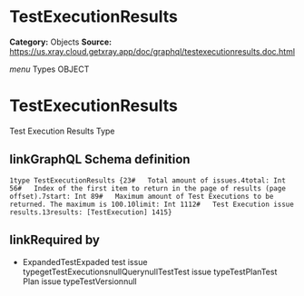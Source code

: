 # TestExecutionResults

**Category:** Objects
**Source:** https://us.xray.cloud.getxray.app/doc/graphql/testexecutionresults.doc.html

*menu* Types OBJECT
 # TestExecutionResults
 Test Execution Results Type

## linkGraphQL Schema definition
 `1type TestExecutionResults {23#   Total amount of issues.4total: Int 56#   Index of the first item to return in the page of results (page offset).7start: Int 89#   Maximum amount of Test Executions to be returned. The maximum is 100.10limit: Int 1112#   Test Execution issue results.13results: [TestExecution] 1415}`
## linkRequired by
 - ExpandedTestExpaded test issue typegetTestExecutionsnullQuerynullTestTest issue typeTestPlanTest Plan issue typeTestVersionnull